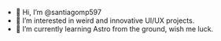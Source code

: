 - 👋 Hi, I’m @santiagomp597
- 👀 I’m interested in weird and innovative UI/UX projects.
- 🌱 I’m currently learning Astro from the ground, wish me luck.
